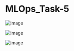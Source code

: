 # MLOps_Task-5

![image](https://github.com/AsraaZahoor/MLOps_Task-5/assets/125173520/f5aa3ad8-05e8-47af-a1e6-3822c34fa9f3)

![image](https://github.com/AsraaZahoor/MLOps_Task-5/assets/125173520/9d3f44f1-5d5c-4904-a86f-86382bd17acb)

![image](https://github.com/AsraaZahoor/MLOps_Task-5/assets/125173520/ba65a1d3-938b-4a43-9044-5023566af2ed)



